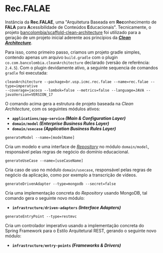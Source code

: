 # Rec.FALAE

Instância da **Rec.FALAE**, uma "Arquitetura Baseada em **Rec**onhecimento de **FALA** para **A**cessibilidade de Conteúdos **E**ducacionais". Tecnicamente, o projeto [bancolombia/scaffold-clean-architecture](https://github.com/bancolombia/scaffold-clean-architecture) foi utilizado para a geração de um projeto inicial aderente aos princípios da **_[Clean Architecture](https://blog.cleancoder.com/uncle-bob/2012/08/13/the-clean-architecture.html)_**.

Para isso, como primeiro passo, criamos um projeto gradle simples, contendo apenas um arquivo `build.gradle` com o plugin `co.com.bancolombia.cleanArchitecture` declarado (versão de referência: `2.4.5`). Com o plugin devidamente ativo, a seguinte sequencia de comandos `gradle` foi executada:

```console
cleanArchitecture --package=br.usp.icmc.rec.falae --name=rec.falae --type=imperative 
--coverage=jacoco --lombok=false --metrics=false --language=JAVA --javaVersion=VERSION_17
```

O comando acima gera a estrutura de projeto baseada na _Clean Architecture_, com os seguintes módulos ativos:
  - **`applications/app-service` _(Main & Configuration Layer)_**
  - **`domain/model` _(Enterprise Business Rules Layer)_**
  - **`domain/usecase` _(Application Business Rules Layer)_**

```console
generateModel --name=[modelName]
```

Cria um modelo e uma interface de _[Repository](https://www.martinfowler.com/eaaCatalog/repository.html)_ no módulo `domain/model`, responsável pelas regras de negócio do domínio educacional.

```console
generateUseCase --name=[useCaseName]
```

Cria caso de uso  no módulo `domain/usecase`, responsável pelas regras de negócio da aplicação, como por exemplo a transcrição de vídeos.

```console
generateDrivenAdapter --type=mongodb --secret=false
```

Cria uma implementação concreta do _Repository_ usando MongoDB, tal comando gera o seguinte novo módulo:
  - **`infrastructure/driven-adapters` _(Interface Adapters)_**

```console
generateEntryPoint --type=restmvc
```

Cria um controlador imperativo usando a implementação concreta do Spring Framework para o Estilo Arquitetural REST, gerando o seguinte novo módulo:
  - **`infrastructure/entry-points` _(Frameworks & Drivers)_**

